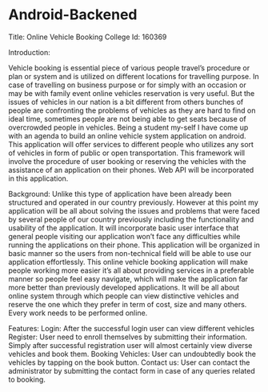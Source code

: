 # Android-Backened
Title: Online Vehicle Booking
College Id: 160369

Introduction:

Vehicle booking is essential piece of various people travel’s procedure or plan or system and is utilized on different locations for travelling purpose. In case of travelling on business purpose or for simply with an occasion or may be with family event online vehicles reservation is very useful. But the issues of vehicles in our nation is a bit different from others bunches of people are confronting the problems of vehicles as they are hard to find on ideal time, sometimes people are not being able to get seats  because of overcrowded people in vehicles. Being a student my-self I have come up with an agenda to build an online vehicle system application on android. 
This application will offer services to different people who utilizes any sort of vehicles in form of public or open transportation.
This framework will involve the procedure of user booking or reserving the vehicles with the assistance of an application on their phones. Web API will be incorporated in this application.

Background:
Unlike this type of application have been already been structured and operated in our country previously. 
However at this point my application will be all about solving the issues and problems that were faced by 
several people of our country previously including the functionality and usability of the application. 
It will incorporate basic user interface that general people visiting our application won’t face any 
difficulties while running the applications on their phone. This application will be organized in basic
manner so the users from non-technical field will be able to use our application effortlessly.
This online vehicle booking application will make people working more easier it’s all about providing services
in a preferable manner so people feel easy navigate, which will make the application far more better than previously
developed applications. It will be all about online system through which people can view distinctive vehicles and
reserve the one which they prefer in term of cost, size and many others. Every work needs to be performed online. 

Features:
Login: After the successful login user can view different vehicles
Register: User need to enroll themselves by submitting their information. Simply after successful registration user will almost certainly view diverse vehicles and book them.
Booking Vehicles: User can undoubtedly book the vehicles by tapping on the book button.
Contact us: User can contact the administrator by submitting the contact form in case of any queries related to booking.

